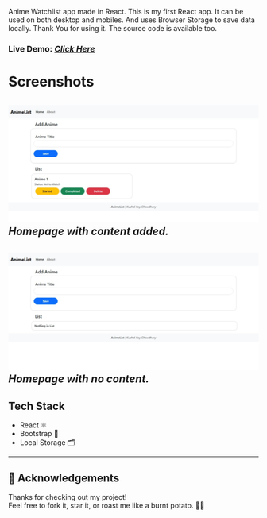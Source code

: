 Anime Watchlist app made in React. This is my first React app. It can be used on both desktop and mobiles. And uses Browser Storage to save data locally.
Thank You for using it. The source code is available too.

### Live Demo: *[Click Here](https://watchlistkushal.netlify.app/)*

# Screenshots
![Visual Look of the project.](screenshots/Home.jpeg)
*Homepage with content added.*
---
![Visual Look of the project when No Titles are added.](screenshots/Home_NoList.jpeg)
*Homepage with no content.*
---
## Tech Stack
- React ⚛️
- Bootstrap 💄
- Local Storage 🗂️
---
## 🙏 Acknowledgements
Thanks for checking out my project!  
Feel free to fork it, star it, or roast me like a burnt potato. 🥔🔥
